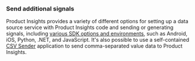 ### Send additional signals

Product Insights provides a variety of different options for setting up a data source service with Product Insights code 
and sending or generating signals, including [various SDK options and environments](developers/downloads), such as
Android, iOS, Python, .NET, and JavaScript. It's also possible to use a self-contained 
[CSV Sender](developers/downloads/tutorials/ingest) application to send comma-separated value data to Product Insights.



